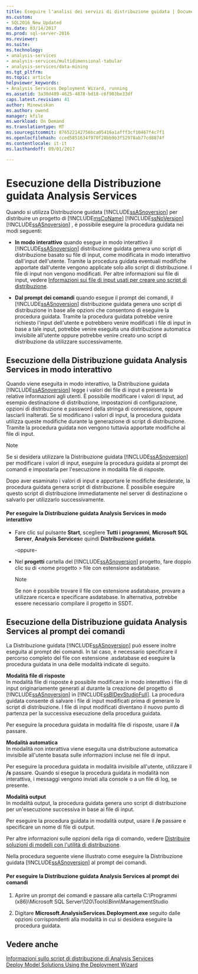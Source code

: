 ```yaml
---
title: Eseguire l'analisi dei servizi di distribuzione guidata | Documenti Microsoft
ms.custom:
- SQL2016_New_Updated
ms.date: 03/14/2017
ms.prod: sql-server-2016
ms.reviewer: 
ms.suite: 
ms.technology:
- analysis-services
- analysis-services/multidimensional-tabular
- analysis-services/data-mining
ms.tgt_pltfrm: 
ms.topic: article
helpviewer_keywords:
- Analysis Services Deployment Wizard, running
ms.assetid: 3a38d489-4625-4878-bd18-c6f903be33df
caps.latest.revision: 41
author: Minewiskan
ms.author: owend
manager: kfile
ms.workload: On Demand
ms.translationtype: MT
ms.sourcegitcommit: 876522142756bca05416a1afff3cf10467f4c7f1
ms.openlocfilehash: cced5851634f970f28bb9b3f52978ab77cd8874f
ms.contentlocale: it-it
ms.lasthandoff: 09/01/2017

---
```

# <a name="running-the-analysis-services-deployment-wizard"></a>Esecuzione della Distribuzione guidata Analysis Services
  Quando si utilizza Distribuzione guidata [!INCLUDE[ssASnoversion](../../includes/ssasnoversion-md.md)] per distribuire un progetto di [!INCLUDE[msCoName](../../includes/msconame-md.md)] [!INCLUDE[ssNoVersion](../../includes/ssnoversion-md.md)] [!INCLUDE[ssASnoversion](../../includes/ssasnoversion-md.md)] , è possibile eseguire la procedura guidata nei modi seguenti:  
  
-   **In modo interattivo** quando esegue in modo interattivo il [!INCLUDE[ssASnoversion](../../includes/ssasnoversion-md.md)] distribuzione guidata genera uno script di distribuzione basato su file di input, come modificata in modo interattivo dall'input dell'utente. Tramite la procedura guidata eventuali modifiche apportate dall'utente vengono applicate solo allo script di distribuzione. I file di input non vengono modificati. Per altre informazioni sui file di input, vedere [Informazioni sui file di input usati per creare uno script di distribuzione](../../analysis-services/multidimensional-models/deployment-script-files-input-used-to-create-deployment-script.md).  
  
-   **Dal prompt dei comandi** quando esegue il prompt dei comandi, il [!INCLUDE[ssASnoversion](../../includes/ssasnoversion-md.md)] distribuzione guidata genera uno script di distribuzione in base alle opzioni che consentono di eseguire la procedura guidata. Tramite la procedura guidata potrebbe venire richiesto l'input dell'utente e potrebbero venire modificati i file di input in base a tale input, potrebbe venire eseguita una distribuzione automatica invisibile all'utente oppure potrebbe venire creato uno script di distribuzione da utilizzare successivamente.  
  
## <a name="running-the-analysis-services-deployment-wizard-interactively"></a>Esecuzione della Distribuzione guidata Analysis Services in modo interattivo  
 Quando viene eseguita in modo interattivo, la Distribuzione guidata [!INCLUDE[ssASnoversion](../../includes/ssasnoversion-md.md)] legge i valori dei file di input e presenta le relative informazioni agli utenti. È possibile modificare i valori di input, ad esempio destinazione di distribuzione, impostazioni di configurazione, opzioni di distribuzione e password della stringa di connessione, oppure lasciarli inalterati. Se si modificano i valori di input, la procedura guidata utilizza queste modifiche durante la generazione di script di distribuzione. Tramite la procedura guidata non vengono tuttavia apportate modifiche al file di input.  
  
> [!NOTE]  
>  Se si desidera utilizzare la Distribuzione guidata [!INCLUDE[ssASnoversion](../../includes/ssasnoversion-md.md)] per modificare i valori di input, eseguire la procedura guidata al prompt dei comandi e impostarla per l'esecuzione in modalità file di risposte.  
  
 Dopo aver esaminato i valori di input e apportare le modifiche desiderate, la procedura guidata genera script di distribuzione. È possibile eseguire questo script di distribuzione immediatamente nel server di destinazione o salvarlo per utilizzarlo successivamente.  
  
#### <a name="to-run-the-analysis-services-deployment-wizard-interactively"></a>Per eseguire la Distribuzione guidata Analysis Services in modo interattivo  
  
-   Fare clic sul pulsante **Start**, scegliere **Tutti i programmi**, **Microsoft SQL Server**, **Analysis Services**e quindi **Distribuzione guidata**.  
  
     -oppure-  
  
-   Nel **progetti** cartella del [!INCLUDE[ssASnoversion](../../includes/ssasnoversion-md.md)] progetto, fare doppio clic su di \<nome progetto > file con estensione asdatabase.
    > [!NOTE]  
    >  Se non è possibile trovare il file con estensione asdatabase, provare a utilizzare ricerca e specificare asdatabase. In alternativa, potrebbe essere necessario compilare il progetto in SSDT.  
  
## <a name="running-the-analysis-services-deployment-wizard-at-the-command-prompt"></a>Esecuzione della Distribuzione guidata Analysis Services al prompt dei comandi  
 La Distribuzione guidata [!INCLUDE[ssASnoversion](../../includes/ssasnoversion-md.md)] può essere inoltre eseguita al prompt dei comandi. In tal caso, è necessario specificare il percorso completo del file con estensione .asdatabase ed eseguire la procedura guidata in una delle modalità indicate di seguito.  
  
 **Modalità file di risposte**  
 In modalità file di risposte è possibile modificare in modo interattivo i file di input originariamente generati al durante la creazione del progetto di [!INCLUDE[ssASnoversion](../../includes/ssasnoversion-md.md)] in [!INCLUDE[ssBIDevStudioFull](../../includes/ssbidevstudiofull-md.md)]. La procedura guidata consente di salvare i file di input modificati prima di generare lo script di distribuzione. I file di input modificati diventano il nuovo punto di partenza per la successiva esecuzione della procedura guidata.  
  
 Per eseguire la procedura guidata in modalità file di risposte, usare il **/a** passare.  
  
 **Modalità automatica**  
 In modalità non interattiva viene eseguita una distribuzione automatica invisibile all'utente basata sulle informazioni incluse nei file di input.  
  
 Per eseguire la procedura guidata in modalità invisibile all'utente, utilizzare il **/s** passare. Quando si esegue la procedura guidata in modalità non interattiva, i messaggi vengono inviati alla console o a un file di log, se presente.  
  
 **Modalità output**  
 In modalità output, la procedura guidata genera uno script di distribuzione per un'esecuzione successiva in base ai file di input.  
  
 Per eseguire la procedura guidata in modalità output, usare il **/o** passare e specificare un nome di file di output.  
  
 Per altre informazioni sulle opzioni della riga di comando, vedere [Distribuire soluzioni di modelli con l'utilità di distribuzione](../../analysis-services/multidimensional-models/deploy-model-solutions-with-the-deployment-utility.md).  
  
 Nella procedura seguente viene illustrato come eseguire la Distribuzione guidata [!INCLUDE[ssASnoversion](../../includes/ssasnoversion-md.md)] al prompt dei comandi.  
  
#### <a name="to-run-the-analysis-services-deployment-wizard-at-the-command-prompt"></a>Per eseguire la Distribuzione guidata Analysis Services al prompt dei comandi  
  
1.  Aprire un prompt dei comandi e passare alla cartella C:\Programmi (x86)\Microsoft SQL Server\120\Tools\Binn\ManagementStudio  
  
2.  Digitare **Microsoft.AnalysisServices.Deployment.exe** seguito dalle opzioni corrispondenti alla modalità in cui si desidera eseguire la procedura guidata.  
  
## <a name="see-also"></a>Vedere anche  
 [Informazioni sullo script di distribuzione di Analysis Services](../../analysis-services/multidimensional-models/understanding-the-analysis-services-deployment-script.md)   
 [Deploy Model Solutions Using the Deployment Wizard](../../analysis-services/multidimensional-models/deploy-model-solutions-using-the-deployment-wizard.md)  
  
  

